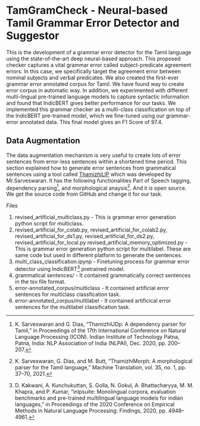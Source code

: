 # TamGramCheck - Neural-based Tamil Grammar Error Detector and Suggestor

This is the development of a grammar error detector for the Tamil language using the state-of-the-art deep neural-based approach. This proposed checker captures a vital grammar error called subject-predicate agreement errors. In this case, we specifically target the agreement error between nominal subjects and verbal predicates. We also created the first-ever grammar error annotated corpus for Tamil. We have found way to create error corpus in automatic way. In addition, we experimented with different multi-lingual pre-trained language models to capture syntactic information and found that IndicBERT gives better performance for our tasks. We implemented this grammar checker as a multi-class classification on top of the IndicBERT pre-trained model, which we fine-tuned using our grammar-error annotated data. This final model gives an F1 Score of 97.4.

## Data Augmentation 
The data augmentation mechanism is very useful to create lots of error sentences from error-less sentences within a shortened time period. This section explained how to generate error sentences from grammatical sentences using a tool called [ThamizhiLIP](https://sarves.github.io/thamizhilip/) which was developed by Mr.Sarveswaran. It has the following functionalities Part of Speech tagging, dependency parsing[^1], and morphological anaysis[^2]. And it is open source. We get the source code from GitHub and change it for our task.

Files 
1. revised_artificial_multiclass.py - This is grammar error generation python script for multiclass. 
2. revised_artificial_for_colab.py, revised_artificial_for_colab2.py, revised_artificial_for_ds1.py, revised_artificial_for_ds2.py, revised_artificial_for_local.py revised_artificial_memory_optimized.py - This is grammar error generation python script for multilabel. These are same code but used in different platform to generate the sentences.
4. multi_class_classification.ipynp - Finetuning process for grammar error detector using IndicBERT[^3] pretrained model.
5. grammatical sentences/ - It contained grammatically correct sentences in the tsv file format.
6. error-annotated_corpus/multiclass - It contained artificial error sentences for multiclass classfication task.
7. error-annotated_corpus/multilabel - It contained artificical error sentences for the multilabel classification task.

[^1]: K. Sarveswaran and G. Dias, “ThamizhiUDp: A dependency parser for Tamil,” in Proceedings of the 17th International Conference on Natural Language
Processing (ICON). Indian Institute of Technology Patna, Patna, India: NLP Association of India (NLPAI), Dec. 2020, pp. 200–207.
[^2]: K. Sarveswaran, G. Dias, and M. Butt, “ThamizhiMorph: A morphological parser for the Tamil language,” Machine Translation, vol. 35, no. 1, pp. 37–70, 2021.
[^3]:D. Kakwani, A. Kunchukuttan, S. Golla, N. Gokul, A. Bhattacharyya, M. M. Khapra, and P. Kumar, “inlpsuite: Monolingual corpora, evaluation benchmarks and pre-trained multilingual language models for indian languages,” in Proceedings of the 2020 Conference on Empirical Methods in Natural Language Processing: Findings, 2020, pp. 4948–4961.
